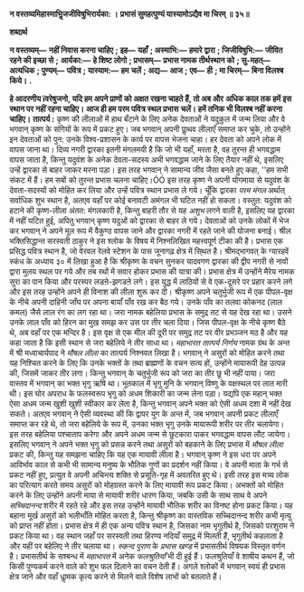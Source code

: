 **न वस्तव्यमिहास्माभिॢजजीविषुभिरार्यका: ।** **प्रभासं सुमहत्पुण्यं यास्यामोऽद्यैव मा चिरम् ॥ ३५॥** 

**शब्दार्थ** 

**न वस्तव्यम्—** **नहीं निवास करना चाहिए** **; इह—** **यहाँ** **; अस्माभि:—** **हमारे द्वारा** **; जिजीविषुभि:—** **जीवित रहने की इच्छा से** **;** **आर्यका:—** **हे शिष्ट लोगो** **; प्रभासम्—** **प्रभास नामक तीर्थस्थान को** **; सु-महत्—** **अत्यधिक** **; पुण्यम्—** **पवित्र** **; यास्याम:—** **हम** **चलें** **; अद्य—** **आज** **; एव—** **ही** **; मा चिरम्—** **बिना विलश्ब किये।** **.** 

**हे आदरणीय ïवरेषुजनो, यदि हम अपने प्राणों को अक्षत रखना चाहते हैं, तो अब और** **अधिक काल तक हमें इस स्थान पर नहीं रहना चाहिए। आज ही हम परम पवित्र स्थल प्रभास** **चलें। हमें तनिक भी विलश्ब नहीं करना चाहिए।** **तात्पर्य :** कृष्ण की लीलाओं में हाथ बँटाने के लिए अनेक देवताओं ने यदुकुल में जन्म लिया और वे भगवान् कृष्ण के संगियों के रूप में प्रकट हुए। जब भगवान् अपनी पाॢथव लीलाएँ समाप्त कर चुके, तो उन्होंने इन देवताओं को पुन: उनके विश्व-प्रशासन के कार्य पर वापस भेजना चाहा। हर देवता को अपने लोक में वापस जाना था। दिव्य नगरी द्वारका इतनी मंगलमयी है कि जो भी यहाँ, मरता है, वह तुरन्त ही भगवद्धाम वापस जाता है, किन्तु यदुवंश के अनेक देवता-सदस्य अभी भगवद्धाम जाने के लिए तैयार नहीं थे, इसलिए उन्हें द्वारका से बाहर जाकर मरना पड़ा। इस तरह भगवान् ने सामान्य जीव जैसा बनते हुए कहा, ''हम सभी संकट में हैं। हम सबों को तुरन्त प्रभास चलना चाहिए।ÓÓ इस तरह कृष्ण ने अपनी योगमाया से यदुवंश के देवता-सदस्यों को मोहित कर लिया और उन्हें पवित्र स्थान प्रभास ले गये। चूँकि द्वारका *परम मंगल* अर्थात् सर्वाधिक शुभ स्थान है, अतएव यहाँ पर कोई बनावटी अमंगल भी घटित नहीं हो सकता। वस्तुत: यदुवंश को हटाने की कृष्ण-लीला अंतत: मंगलकारी है, किन्तु बाहरी तौर से यह *अशुभ* लगने वाली है, इसलिए यह द्वारका में नहीं घटित हुई, अपितु भगवान् कृष्ण यदुओं को द्वारका से बाहर ले गये। देवताओं को उनके लोकों में भेज कर भगवान् ने अपने मूल रूप में वैकुण्ठ वापस जाने और द्वारका नगरी में रहते जाने की योजना बनाई। श्रील भक्तिसिद्धान्त सरस्वती ठाकुर ने इस श्लोक के विषय में निश्नलिखित महत्त्वपूर्ण टीका की है। प्रभास एक प्रसिद्ध पवित्र स्थान है, जो वेरवल रेलवे स्टेशन के पास जूनागढ़ क्षेत्र में सि्थत है। श्रीमद्भागवत् के ग्यारहवें स्कंध के अध्याय ३० में लिखा हुआ है कि श्रीकृष्ण के वचन सुनकर यादवगण द्वारका की द्वीप नगरी से नावों द्वारा मुलय स्थल पर गये और तब रथों में सवार होकर प्रभास की यात्रा की। प्रभास क्षेत्र में उन्होंने मैरेय नामक सुरा का पान किया और परस्पर लडऩे-झगडऩे लगे। इस युद्ध में लाठियों से वे एक-दूसरे पर प्रहार करने लगे और इस तरह उन्होंने अपने ही विनाश की लीला शुरू कर दी। श्रीकृष्ण अपने चतुर्भुजी रूप में एक पीपल-वृक्ष के नीचे अपनी दाहिनी जाँघ पर अपना बायाँ पाँव रख कर बैठ गये। उनके पाँव का तलवा कोकनद (लाल कमल) जैसे लाल रंग का लग रहा था। जरा नामक बहेलिया प्रभास के समुद्र तट से यह देख रहा था। उसने उनके लाल पाँव को हिरन का मुख समझ कर उस पर तीर चला दिया। जिस पीपल-वृक्ष के नीचे कृष्ण बैठे थे, अब वहाँ पर एक मन्दिर है। इस वृक्ष से एक मील की दूरी पर समुद्र तट पर वीर प्रभञ्जन मठ है और यह कहा जाता है कि इसी स्थान से जरा बहेलिये ने तीर साधा था। *महाभारत तात्पर्य निर्णय* नामक ग्रंथ के अन्त में श्री मध्वाचार्यपाद ने *मौषल लीला* का तात्पर्य निश्नवत लिखा है। भगवान् ने असुरों को मोहित करने तथा यह निश्चित करने के लिए कि उनके भक्तों के तथा ब्राह्मणों के वचन सत्य हों, उन्होंने मायारूपी देह उत्पन्न की, जिसमें जाकर तीर लगा। किन्तु भगवान् के चतुर्भुजी रूप को जरा का तीर छू भी नहीं पाया। जरा वास्तव में भगवान् का भक्त भृगु ऋषि था। भूतकाल में भृगु मुनि के भगवान् विष्णु के वक्षस्थल पर लात मारी थी। इस घोर अपराध के फलस्वरूप भृगु को अधम शिकारी का जन्म लेना पड़ा। यद्यपि एक महान् भक्त ऐसा अधम जन्म खुशी खुशी स्वीकार कर लेता है, किन्तु भगवान् अपने भक्त को ऐसी अधम दशा में नहीं देख सकते। अतएव भगवान् ने ऐसी व्यवस्था की कि द्वापर युग के अन्त में, जब भगवान् अपनी प्रकट लीलाएँ समाप्त कर रहे थे, तो जरा बहेलिये के रूप में, उनका भक्त भृगु उनके मायारूपी शरीर पर तीर चलायेगा। इस तरह बहेलिया पश्चाताप करेगा और अपने अधम जन्म से छुटकारा पाकर भगवद्धाम वापस लौट जायेगा। इसलिए भगवान् ने अपने भक्त भृगु को प्रसन्न करने तथा असुरों को बहकाने के लिए प्रभास में *मौषल लीला* प्रकट की, किन्तु यह समझना चाहिए कि यह एक मायावी लीला है। भगवान् कृष्ण ने इस धरा पर अपने आविर्भाव काल से कभी भी सामान्य मनुष्य के भौतिक गुणों का प्रदर्शन नहीं किया। वे अपनी माता के गर्भ से प्रकट नहीं हुए, प्रत्युत वे अपनी अचिन्त्य शक्ति से प्रसूति-गृह में अवतरित हुए थे। इसी तरह इस मत्र्य लोक का परित्याग करते समय असुरों को मोहग्रस्त करने के लिए मायावी रूप प्रकट किया। अभक्तों को मोहित करने के लिए उन्होंने अपनी माया से मायावी शरीर धारण किया, जबकि उसी के साथ साथ वे अपने *सच्चिदानन्द* शरीर में रहते रहे और इस तरह उन्होंने मायावी भौतिक शरीर का विनष्ट होना प्रकट किया। यह बहाना मूर्ख असुरों को भलीभाँति मोहित करता है, किन्तु श्रीकृष्ण का वास्तविक सच्चिदानन्द शरीर कभी मृत्यु को प्राप्त नहीं होता। प्रभास क्षेत्र में ही एक अन्य पवित्र स्थान है, जिसका नाम भृगुतीर्थ है, जिसको परशुराम ने प्रकट किया था। वह स्थान जहाँ पर सरस्वती तथा हिरण्य नदियाँ समुद्र में मिलती हैं, भृगुतीर्थ कहलाता है और यहीं पर बहेलिए ने तीर चलाया था। *स्कन्द पुराण* के *प्रभास खण्ड* में प्रभासतीर्थ विषयक विस्तृत वर्णन है। प्रभासतीर्थ के सश्बन्ध में *महाभारत* में अनेक *फलश्रुतियाँ* भी दी हुई हैं। फलश्रुतियाँ वे शाषीय कथन हैं, जो किसी पुण्यकर्म करने वाले को शुभ फल दिलाने का वचन देती हैं। अगले श्लोकों में भगवान् स्वयं ही प्रभास क्षेत्र जाने और वहाँ धाॢमक कृत्य करने से मिलने वाले विशेष लाभों को बतलाते हैं।  